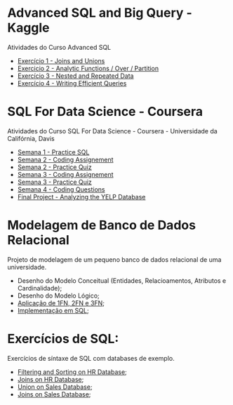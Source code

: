
# Advanced SQL and Big Query - Kaggle

Atividades do Curso Advanced SQL

- [Exercício 1 - Joins and Unions](https://github.com/rafaelpavan95/SQL_Learning/blob/main/Exercise_1_Advanced_SQL_BigQuery.ipynb)
- [Exercicio 2 - Analytic Functions / Over / Partition](https://github.com/rafaelpavan95/SQL_Learning/blob/main/Exercise_3_Advanced_SQL_BigQuery.ipynb)
- [Exercício 3 - Nested and Repeated Data](https://github.com/rafaelpavan95/SQL_Learning/blob/main/Exercise_3_Advanced_SQL_BigQuery.ipynb)
- [Exercício 4 - Writing Efficient Queries](https://github.com/rafaelpavan95/SQL_Learning/blob/main/Exercise_4_Advanced_SQL_BigQuery.ipynb)

# SQL For Data Science - Coursera

Atividades do Curso SQL For Data Science - Coursera - Universidade da Califórnia, Davis

- [Semana 1 - Practice SQL](https://github.com/rafaelpavan95/database_modelling/blob/main/W1_Practice.sql)
- [Semana 2 - Coding Assignement](https://github.com/rafaelpavan95/database_modelling/blob/main/W2_CodingAssignment.sql)
- [Semana 2 - Practice Quiz](https://github.com/rafaelpavan95/database_modelling/blob/main/W2_PracticeQuiz.sql)
- [Semana 3 - Coding Assignement](https://github.com/rafaelpavan95/database_modelling/blob/main/W3_CodingAssignment.sql)
- [Semana 3 - Practice Quiz](https://github.com/rafaelpavan95/database_modelling/blob/main/W3_PracticeQuiz.sql)
- [Semana 4 - Coding Questions](https://github.com/rafaelpavan95/database_modelling/blob/main/W4_CodingQuestions.sql)
- [Final Project - Analyzing the YELP Database](https://github.com/rafaelpavan95/SQL_Learning/blob/main/DataScientistRolePlay2.txt)


# Modelagem de Banco de Dados Relacional

Projeto de modelagem de um pequeno banco de dados relacional de uma universidade.


- Desenho do Modelo Conceitual (Entidades, Relacioamentos, Atributos e Cardinalidade);
- Desenho do Modelo Lógico;
- [Aplicação de 1FN, 2FN e 3FN](https://github.com/rafaelpavan95/SQL_Learning/blob/main/Projeto_L%C3%B3gico_2FN_3FN.png);
- [Implementação em SQL](https://github.com/rafaelpavan95/SQL_Learning/blob/main/implementacao.sql);



# Exercícios de SQL:

Exercícios de síntaxe de SQL com databases de exemplo.

- [Filtering and Sorting on HR Database](https://github.com/rafaelpavan95/database_modelling/blob/main/HR_db_exercises.sql);
- [Joins on HR Database](https://github.com/rafaelpavan95/database_modelling/blob/main/joins_HR_db.sql);
- [Union on Sales Database](https://github.com/rafaelpavan95/database_modelling/blob/main/union_sales_db.sql);
- [Joins on Sales Database](https://github.com/rafaelpavan95/database_modelling/blob/main/joins_sales.sql);


